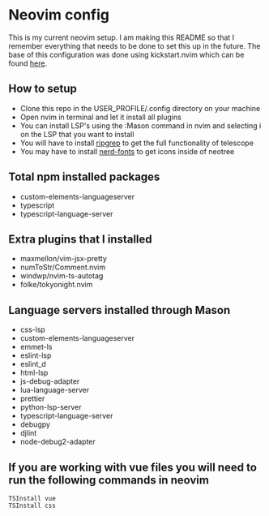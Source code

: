 # Neovim config
 This is my current neovim setup. I am making this README so that I remember everything that needs to be done to set this up in the
 future. The base of this configuration was done using kickstart.nvim which can be found [here](https://github.com/nvim-lua/kickstart.nvim).

## How to setup
- Clone this repo in the USER_PROFILE/.config directory on your machine
- Open nvim in terminal and let it install all plugins
- You can install LSP's using the :Mason command in nvim and selecting i on the LSP that you want to install
- You will have to install [ripgrep](https://github.com/BurntSushi/ripgrep#installation) to get the full functionality of telescope
- You may have to install [nerd-fonts](https://github.com/ryanoasis/nerd-fonts) to get icons inside of neotree

## Total npm installed packages
- custom-elements-languageserver
- typescript
- typescript-language-server

## Extra plugins that I installed
- maxmellon/vim-jsx-pretty
- numToStr/Comment.nvim
- windwp/nvim-ts-autotag
- folke/tokyonight.nvim

## Language servers installed through Mason
- css-lsp
- custom-elements-languageserver
- emmet-ls
- eslint-lsp
- eslint_d
- html-lsp
- js-debug-adapter
- lua-language-server
- prettier
- python-lsp-server
- typescript-language-server
- debugpy
- djlint
- node-debug2-adapter

## If you are working with vue files you will need to run the following commands in neovim
```
TSInstall vue
TSInstall css
```
